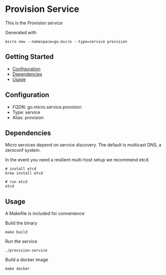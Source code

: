 # Provision Service

This is the Provision service

Generated with

```
micro new --namespace=go.micro --type=service provision
```

## Getting Started

- [Configuration](#configuration)
- [Dependencies](#dependencies)
- [Usage](#usage)

## Configuration

- FQDN: go.micro.service.provision
- Type: service
- Alias: provision

## Dependencies

Micro services depend on service discovery. The default is multicast DNS, a zeroconf system.

In the event you need a resilient multi-host setup we recommend etcd.

```
# install etcd
brew install etcd

# run etcd
etcd
```

## Usage

A Makefile is included for convenience

Build the binary

```
make build
```

Run the service
```
./provision-service
```

Build a docker image
```
make docker
```